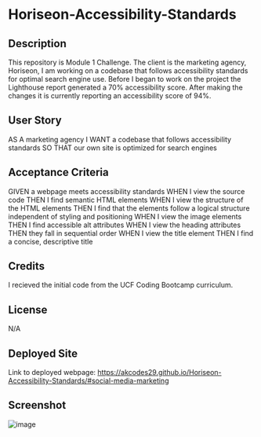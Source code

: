 # Horiseon-Accessibility-Standards

## Description
This repository is Module 1 Challenge. The client is the marketing agency, Horiseon, I am working on a codebase that follows accessibility standards for optimal search engine use. Before I began to work on the project the Lighthouse report generated a 70% accessibility score. After making the changes it is currently reporting an accessibility score of 94%.

## User Story
AS A marketing agency
I WANT a codebase that follows accessibility standards
SO THAT our own site is optimized for search engines

## Acceptance Criteria
GIVEN a webpage meets accessibility standards
WHEN I view the source code
THEN I find semantic HTML elements
WHEN I view the structure of the HTML elements
THEN I find that the elements follow a logical structure independent of styling and positioning
WHEN I view the image elements
THEN I find accessible alt attributes
WHEN I view the heading attributes
THEN they fall in sequential order
WHEN I view the title element
THEN I find a concise, descriptive title

## Credits
I recieved the initial code from the UCF Coding Bootcamp curriculum. 

## License
N/A

## Deployed Site
Link to deployed webpage: https://akcodes29.github.io/Horiseon-Accessibility-Standards/#social-media-marketing

## Screenshot 
![image](https://github.com/akcodes29/Horiseon-Accessibility-Standards/assets/136099415/e4f955ef-a984-405a-a18c-8b1124f66470)
